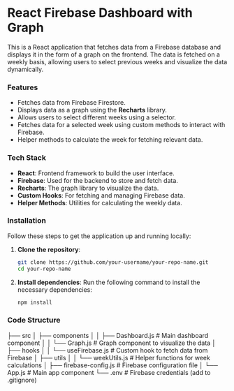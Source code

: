 # React Firebase Dashboard with Graph

This is a React application that fetches data from a Firebase database and displays it in the form of a graph on the frontend. The data is fetched on a weekly basis, allowing users to select previous weeks and visualize the data dynamically.

### Features

- Fetches data from Firebase Firestore.
- Displays data as a graph using the **Recharts** library.
- Allows users to select different weeks using a selector.
- Fetches data for a selected week using custom methods to interact with Firebase.
- Helper methods to calculate the week for fetching relevant data.

### Tech Stack

- **React**: Frontend framework to build the user interface.
- **Firebase**: Used for the backend to store and fetch data.
- **Recharts**: The graph library to visualize the data.
- **Custom Hooks**: For fetching and managing Firebase data.
- **Helper Methods**: Utilities for calculating the weekly data.

### Installation

Follow these steps to get the application up and running locally:

1. **Clone the repository**:
   ```bash
   git clone https://github.com/your-username/your-repo-name.git
   cd your-repo-name
2. **Install dependencies**: Run the following command to install the necessary dependencies:
      ```bash
   npm install

### Code Structure

├── src
│   ├── components
│   │   ├── Dashboard.js      # Main dashboard component
│   │   └── Graph.js          # Graph component to visualize the data
│   ├── hooks
│   │   └── useFirebase.js    # Custom hook to fetch data from Firebase
│   ├── utils
│   │   └── weekUtils.js      # Helper functions for week calculations
│   ├── firebase-config.js    # Firebase configuration file
│   └── App.js                # Main app component
└── .env                      # Firebase credentials (add to .gitignore)
